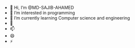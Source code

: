 - 👋 Hi, I’m @MD-SAJIB-AHAMED
- 👀 I’m interested in programming
- 🌱 I’m currently learning Computer science and engineering
- 💞️
- 📫 
- 😄 
- ⚡ 

<!---
MD-SAJIB-AHAMED/MD-SAJIB-AHAMED is a ✨ special ✨ repository because its `README.md` (this file) appears on your GitHub profile.
You can click the Preview link to take a look at your changes.
--->

